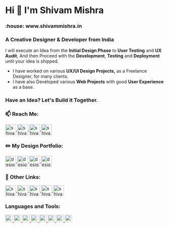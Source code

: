<h1>Hi 👋 I'm Shivam Mishra</h1>
<h3>:house:  <a href="http://shivammishra.in/" style="text-decoration: none; color:##fbc92c !important">www.shivammishra.in</a></h3>
<h3>A Creative Designer & Developer from India</h3>

I will execute an Idea from the **Initial Design Phase** to **User Testing** and **UX Audit**, And then Proceed with the **Development**, **Testing** and **Deployment** until your idea is shipped.

- I have worked on various **UX/UI Design Projects,**  as a Freelance Designer, for many clients.
- I have also Developed various **Web Projects** with good **User Experience** as a base.

### Have an Idea? Let's Build it Together.

### :mailbox: Reach Me:

<p>
  <!-- Twitter -->
  <a href="http://twitter.com/shivam534d" target="_blank">
    <img align="center" src="https://shivammishra.in/cdn/github/assets/social/png/twitter.png" alt="shivam534d" height="34" width="auto"/>
  </a>
  <!-- LinkedIn -->
  <a href="https://www.linkedin.com/in/shivam534d/" target="_blank">
    <img align="center" src="https://shivammishra.in/cdn/github/assets/social/png/linkedin.png" alt="shivam534d" height="34" width="auto"/>
  </a>
  <!-- Instagram -->
  <a href="https://www.instagram.com/shivam534d/" target="_blank">
    <img align="center" src="https://shivammishra.in/cdn/github/assets/social/png/insta-shivam534d.png" alt="shivam534d" height="34" width="auto"/>
  </a>
  <!-- Email -->
  <a href="mailto:shivam534d@gmail" target="_blank">
    <img align="center" src="https://shivammishra.in/cdn/github/assets/social/png/gmail.png" alt="shivam534d" height="34" width="auto"/>
  </a>
</p>

### :pencil2: My Design Portfolio:

<p>
  <!-- Behance -->
  <a href="https://www.behance.net/designsbymishra" target="_blank">
    <img align="center" src="https://shivammishra.in/cdn/github/assets/social/png/behance.png" alt="designsbymishra" height="34" width="auto"/>
  </a>
  <!-- Dribbble -->
  <a href="https://dribbble.com/designsbymishra" target="_blank">
    <img align="center" src="https://shivammishra.in/cdn/github/assets/social/png/dribbble.png" alt="designsbymishra" height="34" width="auto"/>
  </a>
  <!-- Design Instagram -->
  <a href="https://www.instagram.com/designsbymishra/" target="_blank">
    <img align="center" src="https://shivammishra.in/cdn/github/assets/social/png/insta-Designs-By-Mishra.png" alt="designsbymishra" height="34" width="auto"/>             
  </a>
  <!-- CodePen -->
  <a href="https://codepen.io/designsbymishra" target="_blank">
    <img align="center" src="https://shivammishra.in/cdn/github/assets/social/png/codePen.png" alt="designsbymishra" height="34" width="auto"/>
  </a>
</p>

### :link: Other Links:

<p>
  <!-- Leetcode -->
  <a href="https://leetcode.com/shivam534d" target="_blank">
    <img align="center" src="https://shivammishra.in/cdn/github/assets/social/png/leetCode.png" alt="shivam534d" height="34" width="auto"/>
  </a>
  <!-- HackerRank -->
  <a href="https://www.hackerrank.com/shivam534d" target="_blank">
    <img align="center" src="https://shivammishra.in/cdn/github/assets/social/png/hackerRank.png" alt="shivam534d" height="34" width="auto"/>
  </a>
  <!-- HackerEarth -->
  <a href="https://www.hackerearth.com/@shivam534d" target="_blank">
    <img align="center" src="https://shivammishra.in/cdn/github/assets/social/png/hackerEarth.png" alt="shivam534d" height="34" width="auto"/>
  </a>
  <!-- CodeChef -->
  <a href="https://www.codechef.com/users/shivam534d" target="_blank">
    <img align="center" src="https://shivammishra.in/cdn/github/assets/social/png/codeChef.png" alt="shivam534d" height="34" width="auto"/>
  </a>
  <!-- FreeCodeCamp -->
  <a href="https://www.freecodecamp.org/shivam534d" target="_blank">
    <img align="center" src="https://shivammishra.in/cdn/github/assets/social/png/freeCodeCamp.png" alt="shivam534d" height="34" width="auto"/>
  </a>
</p>

<h3 align="left">Languages and Tools:</h3>

<p align="left">
  <a href="https://www.w3.org/html/" target="_blank">
    <img
    src="https://shivammishra.in/cdn/github/assets/tech-stack-badges/png/html.png"
    alt="html5"
    width="auto"
    height="23"
    />
  </a>
  <a href="https://www.w3schools.com/css/" target="_blank">
    <img
    src="https://shivammishra.in/cdn/github/assets/tech-stack-badges/png/css.png"
    alt="css3"
    width="auto"
    height="23"
    />
  </a>
  <a href="https://sass-lang.com" target="_blank">
    <img
      src="https://shivammishra.in/cdn/github/assets/tech-stack-badges/png/sass.png"
      alt="sass"
      width="auto"
      height="23"
    />
  </a>
  <a href="https://getbootstrap.com" target="_blank">
    <img
      src="https://shivammishra.in/cdn/github/assets/tech-stack-badges/png/bootstrap.png"
      alt="bootstrap"
      width="auto"
      height="23"
    />
  </a>
  <a href="https://developer.mozilla.org/en-US/docs/Web/JavaScript" target="_blank">
    <img
      src="https://shivammishra.in/cdn/github/assets/tech-stack-badges/png/javascript.png"
      alt="javascript"
      width="auto"
      height="23"
    />
  </a>
  <a href="https://nodejs.org" target="_blank">
    <img
      src="https://shivammishra.in/cdn/github/assets/tech-stack-badges/png/nodejs.png"
      alt="nodejs"
      width="auto"
      height="23"
    />
  </a>
  <!-- <a href="https://expressjs.com" target="_blank">
    <img
      src="https://shivammishra.in/cdn/github/assets/tech-stack-badges/png/expressjs.png"
      alt="express"
      width="auto"
      height="23"
    />
  </a>
  <a href="https://reactjs.org/" target="_blank">
    <img
      src="https://shivammishra.in/cdn/github/assets/tech-stack-badges/png/reactjs.png"
      alt="react"
      width="auto"
      height="23"
    />
  </a>
  <a href="https://redux.js.org" target="_blank">
    <img
      src="https://shivammishra.in/cdn/github/assets/tech-stack-badges/png/redux.png"
      alt="redux"
      width="auto"
      height="23"
    />
  </a>
  <a href="https://www.mongodb.com/" target="_blank">
    <img
      src="https://shivammishra.in/cdn/github/assets/tech-stack-badges/png/mongoDB.png"
      alt="mongodb"
      width="auto"
      height="23"
    />
  </a>
  <a href="https://nextjs.org/" target="_blank">
    <img
      src="https://shivammishra.in/cdn/github/assets/tech-stack-badges/png/nextjs.png"
      alt="nextjs"
      width="auto"
      height="23"
    />
  </a>
  <a href="https://www.postgresql.org" target="_blank">
    <img
      src="https://shivammishra.in/cdn/github/assets/tech-stack-badges/png/postgreSQL.png"
      alt="postgresql"
      width="auto"
      height="23"
    />
  </a>
  <a href="https://postman.com" target="_blank">
    <img
      src="https://shivammishra.in/cdn/github/assets/tech-stack-badges/png/postman.png"
      alt="postman"
      width="auto"
      height="23"
    />
  </a>
  <a href="https://www.python.org" target="_blank">
    <img
      src="https://shivammishra.in/cdn/github/assets/tech-stack-badges/png/python.png"
      alt="python"
      width="auto"
      height="23"
    />
  </a> -->
  <a href="https://git-scm.com/" target="_blank">
    <img
      src="https://shivammishra.in/cdn/github/assets/tech-stack-badges/png/git.png"
      alt="git"
      width="auto"
      height="23"
    />
  </a> 
  <!-- <a href="https://www.linux.org/" target="_blank">
    <img
      src="https://shivammishra.in/cdn/github/assets/tech-stack-badges/png/linux.png"
      alt="linux"
      width="auto"
      height="23"
    />
  </a>
  <a href="https://angular.io" target="_blank">
    <img
      src="https://shivammishra.in/cdn/github/assets/tech-stack-badges/png/angular.png"
      alt="angular"
      width="auto"
      height="23"
    />
  </a>
  <a href="https://www.typescriptlang.org/" target="_blank">
    <img
      src="https://shivammishra.in/cdn/github/assets/tech-stack-badges/png/typescript.png"
      alt="typescript"
      width="auto"
      height="23"
    />
  </a>
  <a href="https://aws.amazon.com" target="_blank">
    <img
      src="https://shivammishra.in/cdn/github/assets/tech-stack-badges/png/aws.png"
      alt="aws"
      width="auto"
      height="23"
    />
  </a>
  <a href="https://firebase.google.com/" target="_blank">
    <img
      src="https://shivammishra.in/cdn/github/assets/tech-stack-badges/png/firebase.png"
      alt="firebase"
      width="auto"
      height="23"
    />
  </a>
  <a href="https://heroku.com" target="_blank">
    <img
      src="https://shivammishra.in/cdn/github/assets/tech-stack-badges/png/heroku.png"
      alt="heroku"
      width="auto"
      height="23"
    />
  </a>
  <a href="https://www.mysql.com/" target="_blank">
    <img
      src="https://shivammishra.in/cdn/github/assets/tech-stack-badges/png/mySQL.png"
      alt="mysql"
      width="auto"
      height="23"
    />
  </a> -->
  <a href="https://www.java.com" target="_blank">
    <img
      src="https://shivammishra.in/cdn/github/assets/tech-stack-badges/png/java.png"
      alt="java"
      width="auto"
      height="23"
    />
  </a>
</p>
